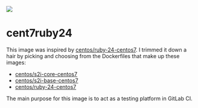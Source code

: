 [![][microbadger-img]][microbadger]

# cent7ruby24

This image was inspired by
[centos/ruby-24-centos7](https://hub.docker.com/r/centos/ruby-24-centos7/).
I trimmed it down a hair by picking and choosing from the Dockerfiles that make
up these images:

* [centos/s2i-core-centos7](https://github.com/sclorg/s2i-base-container/tree/master/core/Dockerfile)
* [centos/s2i-base-centos7](https://github.com/sclorg/s2i-base-container/tree/master/base/Dockerfile)
* [centos/ruby-24-centos7](https://github.com/sclorg/s2i-ruby-container/tree/master/2.4/Dockerfile)

The main purpose for this image is to act as a testing platform in GitLab CI.


[microbadger]:https://microbadger.com/images/genebean/cent7ruby24
[microbadger-img]:https://images.microbadger.com/badges/image/genebean/cent7ruby24.svg

